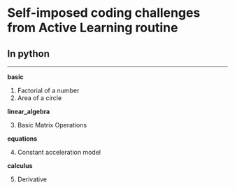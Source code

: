 # Self-imposed coding challenges from Active Learning routine
## In python
---
**basic**

1. Factorial of a number
2. Area of a circle

**linear_algebra**

3. Basic Matrix Operations

**equations**

4. Constant acceleration model

**calculus**

5. Derivative